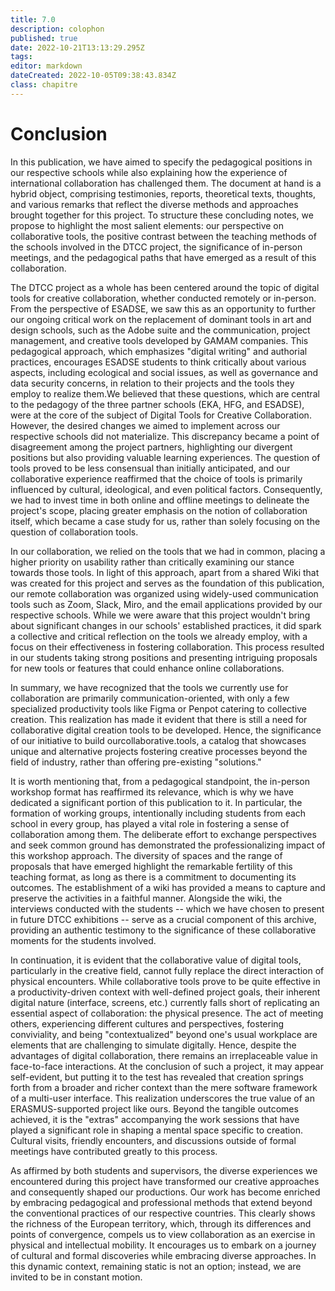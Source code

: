 ```yaml
---
title: 7.0
description: colophon
published: true
date: 2022-10-21T13:13:29.295Z
tags: 
editor: markdown
dateCreated: 2022-10-05T09:38:43.834Z
class: chapitre
---
```


# Conclusion

In this publication, we have aimed to specify the pedagogical positions
in our respective schools while also explaining how the experience of
international collaboration has challenged them. The document at hand is
a hybrid object, comprising testimonies, reports, theoretical texts,
thoughts, and various remarks that reflect the diverse methods and
approaches brought together for this project. To structure these
concluding notes, we propose to highlight the most salient elements: our
perspective on collaborative tools, the positive contrast between the
teaching methods of the schools involved in the DTCC project, the
significance of in-person meetings, and the pedagogical paths that have
emerged as a result of this collaboration.

The DTCC project as a whole has been centered around the topic of
digital tools for creative collaboration, whether conducted remotely or
in-person. From the perspective of ESADSE, we saw this as an opportunity
to further our ongoing critical work on the replacement of dominant
tools in art and design schools, such as the Adobe suite and the
communication, project management, and creative tools developed by GAMAM
companies. This pedagogical approach, which emphasizes \"digital
writing\" and authorial practices, encourages ESADSE students to think
critically about various aspects, including ecological and social
issues, as well as governance and data security concerns, in relation to
their projects and the tools they employ to realize them.We believed
that these questions, which are central to the pedagogy of the three
partner schools (EKA, HFG, and ESADSE), were at the core of the subject
of Digital Tools for Creative Collaboration. However, the desired
changes we aimed to implement across our respective schools did not
materialize. This discrepancy became a point of disagreement among the
project partners, highlighting our divergent positions but also
providing valuable learning experiences. The question of tools proved to
be less consensual than initially anticipated, and our collaborative
experience reaffirmed that the choice of tools is primarily influenced
by cultural, ideological, and even political factors. Consequently, we
had to invest time in both online and offline meetings to delineate the
project\'s scope, placing greater emphasis on the notion of
collaboration itself, which became a case study for us, rather than
solely focusing on the question of collaboration tools.

In our collaboration, we relied on the tools that we had in common,
placing a higher priority on usability rather than critically examining
our stance towards those tools. In light of this approach, apart from a
shared Wiki that was created for this project and serves as the
foundation of this publication, our remote collaboration was organized
using widely-used communication tools such as Zoom, Slack, Miro, and the
email applications provided by our respective schools. While we were
aware that this project wouldn\'t bring about significant changes in our
schools\' established practices, it did spark a collective and critical
reflection on the tools we already employ, with a focus on their
effectiveness in fostering collaboration. This process resulted in our
students taking strong positions and presenting intriguing proposals for
new tools or features that could enhance online collaborations.

In summary, we have recognized that the tools we currently use for
collaboration are primarily communication-oriented, with only a few
specialized productivity tools like Figma or Penpot catering to
collective creation. This realization has made it evident that there is
still a need for collaborative digital creation tools to be developed.
Hence, the significance of our initiative to build
ourcollaborative.tools, a catalog that showcases unique and alternative
projects fostering creative processes beyond the field of industry,
rather than offering pre-existing \"solutions.\"

It is worth mentioning that, from a pedagogical standpoint, the
in-person workshop format has reaffirmed its relevance, which is why we
have dedicated a significant portion of this publication to it. In
particular, the formation of working groups, intentionally including
students from each school in every group, has played a vital role in
fostering a sense of collaboration among them. The deliberate effort to
exchange perspectives and seek common ground has demonstrated the
professionalizing impact of this workshop approach. The diversity of
spaces and the range of proposals that have emerged highlight the
remarkable fertility of this teaching format, as long as there is a
commitment to documenting its outcomes. The establishment of a wiki has
provided a means to capture and preserve the activities in a faithful
manner. Alongside the wiki, the interviews conducted with the students
-- which we have chosen to present in future DTCC exhibitions -- serve
as a crucial component of this archive, providing an authentic testimony
to the significance of these collaborative moments for the students
involved.

In continuation, it is evident that the collaborative value of digital
tools, particularly in the creative field, cannot fully replace the
direct interaction of physical encounters. While collaborative tools
prove to be quite effective in a productivity-driven context with
well-defined project goals, their inherent digital nature (interface,
screens, etc.) currently falls short of replicating an essential aspect
of collaboration: the physical presence. The act of meeting others,
experiencing different cultures and perspectives, fostering
conviviality, and being \"contextualized\" beyond one\'s usual workplace
are elements that are challenging to simulate digitally. Hence, despite
the advantages of digital collaboration, there remains an irreplaceable
value in face-to-face interactions. At the conclusion of such a project,
it may appear self-evident, but putting it to the test has revealed that
creation springs forth from a broader and richer context than the mere
software framework of a multi-user interface. This realization
underscores the true value of an ERASMUS-supported project like ours.
Beyond the tangible outcomes achieved, it is the \"extras\" accompanying
the work sessions that have played a significant role in shaping a
mental space specific to creation. Cultural visits, friendly encounters,
and discussions outside of formal meetings have contributed greatly to
this process.

As affirmed by both students and supervisors, the diverse experiences we
encountered during this project have transformed our creative approaches
and consequently shaped our productions. Our work has become enriched by
embracing pedagogical and professional methods that extend beyond the
conventional practices of our respective countries. This clearly shows
the richness of the European territory, which, through its differences
and points of convergence, compels us to view collaboration as an
exercise in physical and intellectual mobility. It encourages us to
embark on a journey of cultural and formal discoveries while embracing
diverse approaches. In this dynamic context, remaining static is not an
option; instead, we are invited to be in constant motion.

